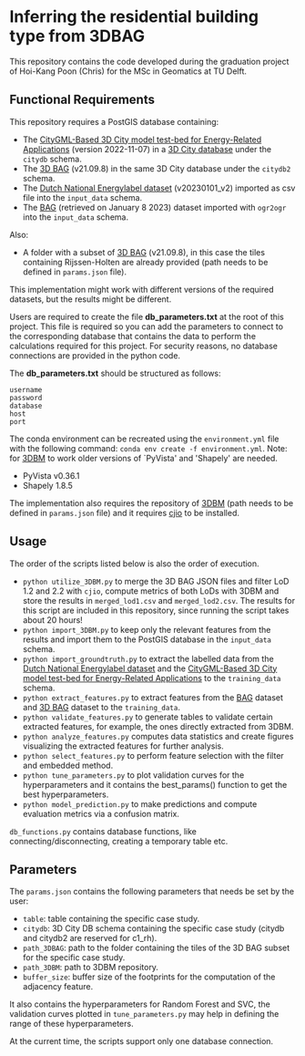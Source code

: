 # Inferring the residential building type from 3DBAG
This repository contains the code developed during the graduation project of Hoi-Kang Poon (Chris) for the MSc in Geomatics at TU Delft.

## Functional Requirements
This repository requires a PostGIS database containing:
- The [CityGML-Based 3D City model test-bed for Energy-Related Applications](https://github.com/tudelft3d/test-bed4UBEM) (version 2022-11-07) in a [3D City database](https://www.3dcitydb.org/3dcitydb/) under the `citydb` schema.
- The [3D BAG](https://3dbag.nl) (v21.09.8) in the same 3D City database under the `citydb2` schema.
- The [Dutch National Energylabel dataset](https://www.ep-online.nl/) (v20230101_v2) imported as csv file into the `input_data` schema.
- The [BAG](https://www.kadaster.nl/zakelijk/producten/adressen-en-gebouwen/bag-2.0-extract) (retrieved on January 8 2023) dataset imported with `ogr2ogr` into the `input_data` schema.

Also:
- A folder with a subset of [3D BAG](https://3dbag.nl) (v21.09.8), in this case the tiles containing Rijssen-Holten are already provided (path needs to be defined in `params.json` file).

This implementation might work with different versions of the required datasets, but the results might be different.

Users are required to create the file **db_parameters.txt** at the root of this project. This file is required so you can add the parameters to connect to the corresponding database that contains the data to perform the calculations required for this project. For security reasons, no database connections are provided in the python code.

The **db_parameters.txt** should be structured as follows:
```
username
password
database
host
port
```

The conda environment can be recreated using the `environment.yml` file with the following command: `conda env create -f environment.yml`. Note: for [3DBM](https://github.com/tudelft3d/3d-building-metrics) to work older versions of `PyVista' and 'Shapely' are needed.

- PyVista v0.36.1
- Shapely 1.8.5

The implementation also requires the repository of [3DBM](https://github.com/tudelft3d/3d-building-metrics) (path needs to be defined in `params.json` file) and it requires [cjio](https://github.com/cityjson/cjio) to be installed.

## Usage
The order of the scripts listed below is also the order of execution.
- `python utilize_3DBM.py` to merge the 3D BAG JSON files and filter LoD 1.2 and 2.2 with `cjio`, compute metrics of both LoDs with 3DBM and store the results in `merged_lod1.csv` and `merged_lod2.csv`. The results for this script are included in this repository, since running the script takes about 20 hours!
- `python import_3DBM.py` to keep only the relevant features from the results and import them to the PostGIS database in the `input_data` schema.
- `python import_groundtruth.py` to extract the labelled data from the [Dutch National Energylabel dataset](https://www.ep-online.nl/) and the [CityGML-Based 3D City model test-bed for Energy-Related Applications](https://github.com/tudelft3d/test-bed4UBEM) to the `training_data` schema.
- `python extract_features.py` to extract features from the [BAG](https://www.kadaster.nl/zakelijk/producten/adressen-en-gebouwen/bag-2.0-extract) dataset and [3D BAG](https://3dbag.nl) dataset to the `training_data`.
- `python validate_features.py` to generate tables to validate certain extracted features, for example, the ones directly extracted from 3DBM.
- `python analyze_features.py` computes data statistics and create figures visualizing the extracted features for further analysis.
- `python select_features.py` to perform feature selection with the filter and embedded method.
- `python tune_parameters.py` to plot validation curves for the hyperparameters and it contains the best_params() function to get the best hyperparameters.
- `python model_prediction.py` to make predictions and compute evaluation metrics via a confusion matrix.

`db_functions.py` contains database functions, like connecting/disconnecting, creating a temporary table etc.

## Parameters
The `params.json` contains the following parameters that needs be set by the user:
- `table`: table containing the specific case study.
- `citydb`: 3D City DB schema containing the specific case study (citydb and citydb2 are reserved for c1_rh).
- `path_3DBAG`: path to the folder containing the tiles of the 3D BAG subset for the specific case study.
- `path_3DBM`: path to 3DBM repository.
- `buffer_size`: buffer size of the footprints for the computation of the adjacency feature.

It also contains the hyperparameters for Random Forest and SVC, the validation curves plotted in `tune_parameters.py` may help in defining the range of these hyperparameters.

At the current time, the scripts support only one database connection.
